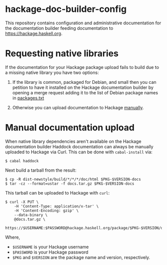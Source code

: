 # hackage-doc-builder-config

This repository contains configuration and administrative documentation for the
documentation builder feeding documentation to <https://hackage.haskell.org>.

# Requesting native libraries

If the documentation for your Hackage package upload fails to build due to a
missing native library you have two options:

 1. If the library is common, packaged for Debian, and small then you can
    petition to have it installed on the Hackage documentation builder by opening a
    merge request adding it to the list of Debian package names in
    [packages.txt](packages.txt) 
  
 2. Otherwise you can upload documentation to Hackage [manually](#manual-upload).


# Manual documentation upload

When native library dependencies aren't available on the Hackage documentation
builder Haddock documentation can always be manually uploaded to Hackage via
Curl. This can be done with `cabal-install` via:
```
$ cabal haddock
```
Next build a tarball from the result:
```
$ cp -R dist-newstyle/build/*/*/*/doc/html $PKG-$VERSION-docs
$ tar -cz --format=ustar -f docs.tar.gz $PKG-$VERSION-docs
```
This tarball can be uploaded to Hackage with `curl`:
```
$ curl -X PUT \
    -H 'Content-Type: application/x-tar' \
    -H 'Content-Encoding: gzip' \
    --data-binary \
    @docs.tar.gz \
    https://$USERNAME:$PASSWORD@hackage.haskell.org/package/$PKG-$VERSION/docs
```
Where,
 * `$USERNAME` is your Hackage username
 * `$PASSWORD` is your Hackage password
 * `$PKG` and `$VERSION` are the package name and version, respectively.
